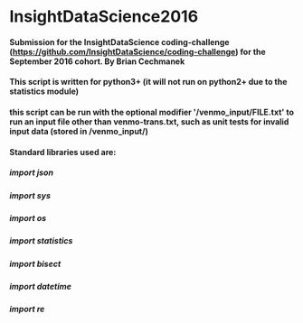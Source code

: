 # InsightDataScience2016

#### Submission for the InsightDataScience coding-challenge (https://github.com/InsightDataScience/coding-challenge) for the September 2016 cohort. By Brian Cechmanek

#### This script is written for python3+ (it will not run on python2+ due to the statistics module)

#### this script can be run with the optional modifier '/venmo_input/FILE.txt' to run an input file other than venmo-trans.txt, such as unit tests for invalid input data (stored in /venmo_input/)

#### Standard libraries used are: 
##### import json
##### import sys
##### import os
##### import statistics
##### import bisect
##### import datetime
##### import re

